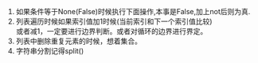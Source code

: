 1. 如果条件等于None(False)时候执行下面操作,本事是False,加上not后则为真.
2. 列表遍历时候如果索引值加1时候(当前索引和下一个索引值比较)    
   或者减1，一定要进行边界判断。或者对循环的边界进行界定。
3. 列表中删除重复元素的时候，想着集合。
4. 字符串分割记得split()